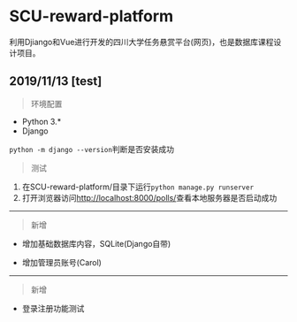 # SCU-reward-platform
利用Djiango和Vue进行开发的四川大学任务悬赏平台(网页)，也是数据库课程设计项目。

## 2019/11/13 [test]

> 环境配置

- Python 3.*
- Django

`python -m django --version`判断是否安装成功

> 测试

1. 在SCU-reward-platform/目录下运行`python manage.py runserver`
2. 打开浏览器访问[http://localhost:8000/polls/](http://localhost:8000/polls)查看本地服务器是否启动成功

---

> 新增

- 增加基础数据库内容，SQLite(Django自带)

- 增加管理员账号(Carol)

---

> 新增

- 登录注册功能测试
